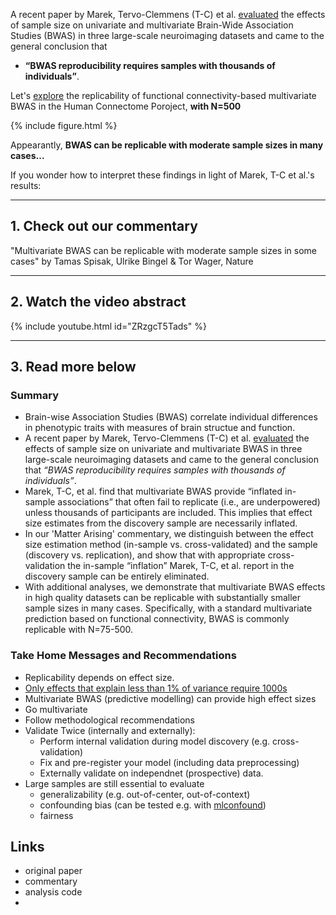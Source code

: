 
A recent paper by Marek, Tervo-Clemmens (T-C) et al. [evaluated](https://doi.org/10.1038/s41586-022-04492-9) the effects of sample size on univariate and multivariate Brain-Wide Association Studies (BWAS) in three large-scale neuroimaging datasets and came to the general conclusion that 

- **“BWAS reproducibility requires samples with thousands of individuals”**. 

Let's [explore](https://github.com/spisakt/BWAS_comment/blob/master/multivariate_BWAS_replicability_analysis_FC_extensive.ipynb) the replicability of functional connectivity-based multivariate BWAS in the Human Connectome Poroject, **with N=500**
 
{% include figure.html %}    

Appearantly, **BWAS can be replicable with moderate sample sizes in many cases...**

If you wonder how to interpret these findings in light of Marek, T-C et al.'s results:

-----------------

## 1. Check out our commentary

"Multivariate BWAS can be replicable with moderate sample sizes in some cases"
by Tamas Spisak, Ulrike Bingel & Tor Wager, Nature

-----------------

## 2. Watch the video abstract

{% include youtube.html id="ZRzgcT5Tads" %}

-----------------

## <a name="summary"></a> 3. Read more below

### **Summary**
- Brain-wise Association Studies (BWAS) correlate individual differences in phenotypic traits with measures of brain structue and function.
- A recent paper by Marek, Tervo-Clemmens (T-C) et al. [evaluated](https://doi.org/10.1038/s41586-022-04492-9) the effects of sample size on univariate and multivariate BWAS in three large-scale neuroimaging datasets and came to the general conclusion that *“BWAS reproducibility requires samples with thousands of individuals”*. 
- Marek, T-C, et al. find that multivariate BWAS provide “inflated in-sample associations” that often fail to replicate (i.e., are underpowered) unless thousands of participants are included. This implies that effect size estimates from the discovery sample are necessarily inflated.
- In our 'Matter Arising' commentary, we distinguish between the effect size estimation method (in-sample vs. cross-validated) and the sample (discovery vs. replication), and show that with appropriate cross-validation the in-sample “inflation” Marek, T-C, et al. report in the discovery sample can be entirely eliminated. 
- With additional analyses, we demonstrate that multivariate BWAS effects in high quality datasets can be replicable with substantially smaller sample sizes in many cases. Specifically, with a standard multivariate prediction based on functional connectivity, BWAS is commonly replicable with N=75-500.

### **Take Home Messages and Recommendations**
- Replicability depends on effect size.  
 - [Only effects that explain less than 1% of variance require 1000s]([sim_effect_size.ipynb](https://github.com/spisakt/BWAS_comment/blob/master/sim_effect_size.ipynb)) 
- Multivariate BWAS (predictive modelling) can provide high effect sizes
 - Go multivariate 
 - Follow methodological recommendations 
- Validate Twice (internally and externally):
  - Perform internal validation during model discovery (e.g. cross-validation)
  - Fix and pre-register your model (including data preprocessing)
  - Externally validate on independnet (prospective) data.
- Large samples are still essential to evaluate
  - generalizability (e.g. out-of-center, out-of-context)
  - confounding bias (can be tested e.g. with [mlconfound](https://mlconfound.readthedocs.io/en/latest/))
  - fairness

## <a name="links"></a> **Links**
- original paper
- commentary
- analysis code
- 
